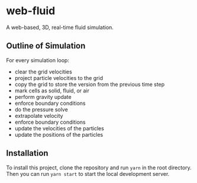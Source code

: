 # web-fluid

A web-based, 3D, real-time fluid simulation.

## Outline of Simulation

For every simulation loop:

- clear the grid velocities
- project particle velocities to the grid
- copy the grid to store the version from the previous time step
- mark cells as solid, fluid, or air
- perform gravity update
- enforce boundary conditions
- do the pressure solve
- extrapolate velocity
- enforce boundary conditions
- update the velocities of the particles
- update the positions of the particles

## Installation

To install this project, clone the repository and run `yarn` in the root directory. Then you can run `yarn start` to start the local development server.

